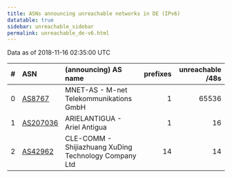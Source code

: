 ```yaml
---
title: ASNs announcing unreachable networks in DE (IPv6)
datatable: true
sidebar: unreachable_sidebar
permalink: unreachable_de-v6.html
---
```


Data as of 2018-11-16 02:35:00 UTC


<div class="datatable-begin"></div>

|   # | ASN                                      | (announcing) AS name                                  |   prefixes |   unreachable /48s |
|----:|:-----------------------------------------|:------------------------------------------------------|-----------:|-------------------:|
|   0 | [AS8767](unreachable_AS8767-v6.html)     | MNET-AS - M-net Telekommunikations GmbH               |          1 |              65536 |
|   1 | [AS207036](unreachable_AS207036-v6.html) | ARIELANTIGUA - Ariel Antigua                          |          1 |                 16 |
|   2 | [AS42962](unreachable_AS42962-v6.html)   | CLE-COMM - Shijiazhuang XuDing Technology Company Ltd |         14 |                 14 |

<div class="datatable-end"></div>